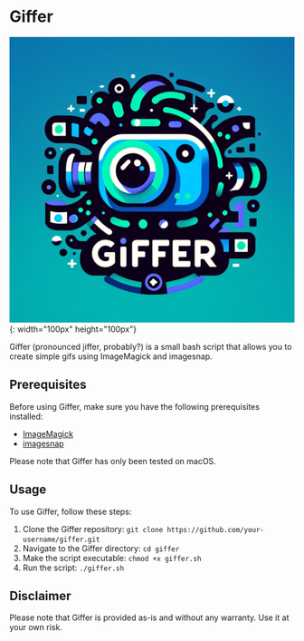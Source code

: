 # Giffer

![Logo](/logo.png){: width="100px" height="100px"}

Giffer (pronounced jiffer, probably?) is a small bash script that allows you to create simple gifs using ImageMagick and imagesnap.

## Prerequisites

Before using Giffer, make sure you have the following prerequisites installed:

- [ImageMagick](https://imagemagick.org/)
- [imagesnap](https://github.com/rharder/imagesnap)

Please note that Giffer has only been tested on macOS.

## Usage

To use Giffer, follow these steps:

1. Clone the Giffer repository: `git clone https://github.com/your-username/giffer.git`
2. Navigate to the Giffer directory: `cd giffer`
3. Make the script executable: `chmod +x giffer.sh`
4. Run the script: `./giffer.sh`

## Disclaimer

Please note that Giffer is provided as-is and without any warranty. Use it at your own risk.
